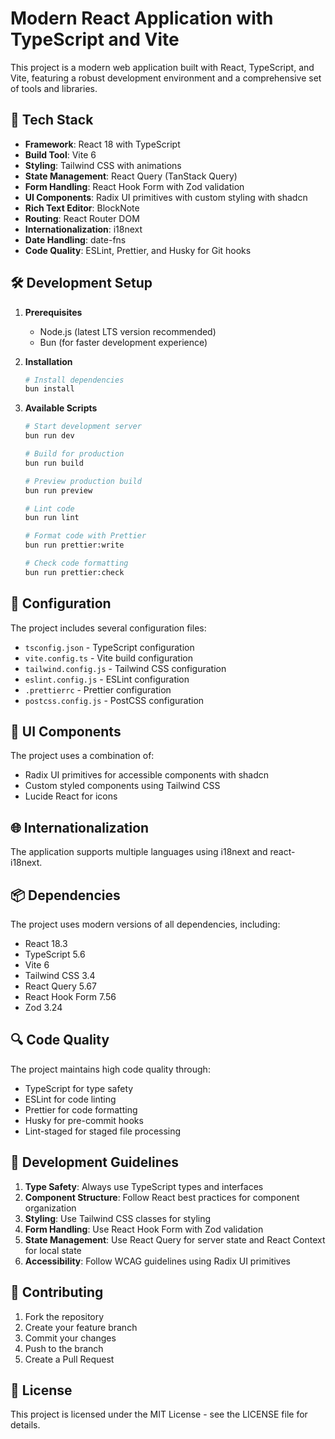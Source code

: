 # Modern React Application with TypeScript and Vite

This project is a modern web application built with React, TypeScript, and Vite, featuring a robust development environment and a comprehensive set of tools and libraries.

## 🚀 Tech Stack

- **Framework**: React 18 with TypeScript
- **Build Tool**: Vite 6
- **Styling**: Tailwind CSS with animations
- **State Management**: React Query (TanStack Query)
- **Form Handling**: React Hook Form with Zod validation
- **UI Components**: Radix UI primitives with custom styling with shadcn
- **Rich Text Editor**: BlockNote
- **Routing**: React Router DOM
- **Internationalization**: i18next
- **Date Handling**: date-fns
- **Code Quality**: ESLint, Prettier, and Husky for Git hooks

## 🛠️ Development Setup

1. **Prerequisites**

    - Node.js (latest LTS version recommended)
    - Bun (for faster development experience)

2. **Installation**

    ```bash
    # Install dependencies
    bun install
    ```

3. **Available Scripts**

    ```bash
    # Start development server
    bun run dev

    # Build for production
    bun run build

    # Preview production build
    bun run preview

    # Lint code
    bun run lint

    # Format code with Prettier
    bun run prettier:write

    # Check code formatting
    bun run prettier:check
    ```

## 🔧 Configuration

The project includes several configuration files:

- `tsconfig.json` - TypeScript configuration
- `vite.config.ts` - Vite build configuration
- `tailwind.config.js` - Tailwind CSS configuration
- `eslint.config.js` - ESLint configuration
- `.prettierrc` - Prettier configuration
- `postcss.config.js` - PostCSS configuration

## 🎨 UI Components

The project uses a combination of:

- Radix UI primitives for accessible components with shadcn
- Custom styled components using Tailwind CSS
- Lucide React for icons

## 🌐 Internationalization

The application supports multiple languages using i18next and react-i18next.

## 📦 Dependencies

The project uses modern versions of all dependencies, including:

- React 18.3
- TypeScript 5.6
- Vite 6
- Tailwind CSS 3.4
- React Query 5.67
- React Hook Form 7.56
- Zod 3.24

## 🔍 Code Quality

The project maintains high code quality through:

- TypeScript for type safety
- ESLint for code linting
- Prettier for code formatting
- Husky for pre-commit hooks
- Lint-staged for staged file processing

## 📝 Development Guidelines

1. **Type Safety**: Always use TypeScript types and interfaces
2. **Component Structure**: Follow React best practices for component organization
3. **Styling**: Use Tailwind CSS classes for styling
4. **Form Handling**: Use React Hook Form with Zod validation
5. **State Management**: Use React Query for server state and React Context for local state
6. **Accessibility**: Follow WCAG guidelines using Radix UI primitives

## 🤝 Contributing

1. Fork the repository
2. Create your feature branch
3. Commit your changes
4. Push to the branch
5. Create a Pull Request

## 📄 License

This project is licensed under the MIT License - see the LICENSE file for details.
